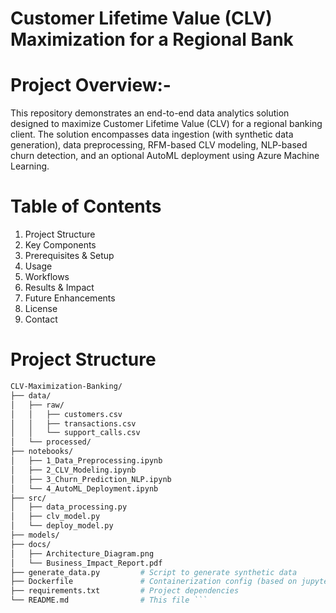 
# **Customer Lifetime Value (CLV) Maximization for a Regional Bank**
# Project Overview:- 
This repository demonstrates an end-to-end data analytics solution designed to maximize Customer Lifetime Value (CLV) for a regional banking client. The solution encompasses data ingestion (with synthetic data generation), data preprocessing, RFM-based CLV modeling, NLP-based churn detection, and an optional AutoML deployment using Azure Machine Learning.

# Table of Contents
1. Project Structure
2. Key Components
3. Prerequisites & Setup
4. Usage
5. Workflows
6. Results & Impact
7. Future Enhancements
8. License
9. Contact

# Project Structure
``` bash
CLV-Maximization-Banking/
├── data/
│   ├── raw/
│   │   ├── customers.csv
│   │   ├── transactions.csv
│   │   └── support_calls.csv
│   └── processed/
├── notebooks/
│   ├── 1_Data_Preprocessing.ipynb
│   ├── 2_CLV_Modeling.ipynb
│   ├── 3_Churn_Prediction_NLP.ipynb
│   └── 4_AutoML_Deployment.ipynb
├── src/
│   ├── data_processing.py
│   ├── clv_model.py
│   └── deploy_model.py
├── models/
├── docs/
│   ├── Architecture_Diagram.png
│   └── Business_Impact_Report.pdf
├── generate_data.py         # Script to generate synthetic data
├── Dockerfile               # Containerization config (based on jupyter/pyspark-notebook)
├── requirements.txt         # Project dependencies
└── README.md                # This file ```
